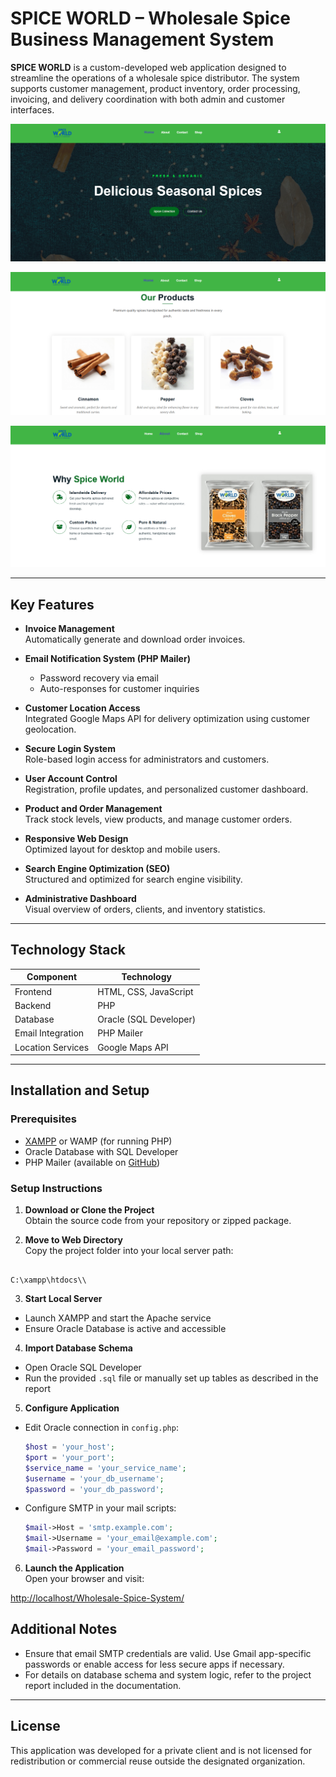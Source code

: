 

# SPICE WORLD – Wholesale Spice Business Management System

**SPICE WORLD** is a custom-developed web application designed to streamline the operations of a wholesale spice distributor. The system supports customer management, product inventory, order processing, invoicing, and delivery coordination with both admin and customer interfaces.

![Wholesale Spice Screenshot](https://raw.githubusercontent.com/Ilmaa2003/Wholesale-Spice-System/main/Images/Screenshot%202025-06-18%20161107.png)

![Wholesale Spice Screenshot](https://raw.githubusercontent.com/Ilmaa2003/Wholesale-Spice-System/main/Images/Screenshot%202025-06-18%20161121.png)

![Wholesale Spice Screenshot](https://raw.githubusercontent.com/Ilmaa2003/Wholesale-Spice-System/main/Images/Screenshot%202025-06-18%20161139.png)

---

## Key Features

- **Invoice Management**  
  Automatically generate and download order invoices.

- **Email Notification System (PHP Mailer)**  
  - Password recovery via email  
  - Auto-responses for customer inquiries

- **Customer Location Access**  
  Integrated Google Maps API for delivery optimization using customer geolocation.

- **Secure Login System**  
  Role-based login access for administrators and customers.

- **User Account Control**  
  Registration, profile updates, and personalized customer dashboard.

- **Product and Order Management**  
  Track stock levels, view products, and manage customer orders.

- **Responsive Web Design**  
  Optimized layout for desktop and mobile users.

- **Search Engine Optimization (SEO)**  
  Structured and optimized for search engine visibility.

- **Administrative Dashboard**  
  Visual overview of orders, clients, and inventory statistics.

---

## Technology Stack

| Component         | Technology           |
|-------------------|----------------------|
| Frontend          | HTML, CSS, JavaScript|
| Backend           | PHP                  |
| Database          | Oracle (SQL Developer) |
| Email Integration | PHP Mailer           |
| Location Services | Google Maps API      |

---

## Installation and Setup

### Prerequisites

- [XAMPP](https://www.apachefriends.org/index.html) or WAMP (for running PHP)
- Oracle Database with SQL Developer
- PHP Mailer (available on [GitHub](https://github.com/PHPMailer/PHPMailer))

### Setup Instructions

1. **Download or Clone the Project**  
   Obtain the source code from your repository or zipped package.

2. **Move to Web Directory**  
   Copy the project folder into your local server path:
```

C:\xampp\htdocs\\

````

3. **Start Local Server**  
- Launch XAMPP and start the Apache service  
- Ensure Oracle Database is active and accessible

4. **Import Database Schema**  
- Open Oracle SQL Developer  
- Run the provided `.sql` file or manually set up tables as described in the report

5. **Configure Application**

- Edit Oracle connection in `config.php`:
  ```php
  $host = 'your_host';
  $port = 'your_port';
  $service_name = 'your_service_name';
  $username = 'your_db_username';
  $password = 'your_db_password';
  ```

- Configure SMTP in your mail scripts:
  ```php
  $mail->Host = 'smtp.example.com';
  $mail->Username = 'your_email@example.com';
  $mail->Password = 'your_email_password';
  ```

6. **Launch the Application**  
Open your browser and visit:


[http://localhost/Wholesale-Spice-System/](http://localhost/Wholesale-Spice-System/)

## Additional Notes

- Ensure that email SMTP credentials are valid. Use Gmail app-specific passwords or enable access for less secure apps if necessary.
- For details on database schema and system logic, refer to the project report included in the documentation.

---

## License

This application was developed for a private client and is not licensed for redistribution or commercial reuse outside the designated organization.



